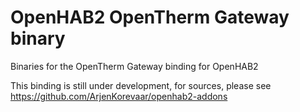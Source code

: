 # OpenHAB2 OpenTherm Gateway binary
Binaries for the OpenTherm Gateway binding for OpenHAB2

This binding is still under development, for sources, please see https://github.com/ArjenKorevaar/openhab2-addons
